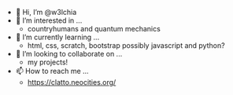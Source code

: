 - 👋 Hi, I’m @w3lchia
- 👀 I’m interested in ...
  - countryhumans and quantum mechanics
- 🌱 I’m currently learning ...
  - html, css, scratch, bootstrap possibly javascript and python?
- 💞️ I’m looking to collaborate on ...
  - my projects!
- 📫 How to reach me ...
  -  https://clatto.neocities.org/

<!---
w3lchia/w3lchia is a ✨ special ✨ repository because its `README.md` (this file) appears on your GitHub profile.
You can click the Preview link to take a look at your changes.
--->

